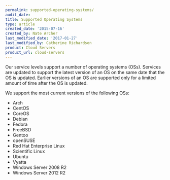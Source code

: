 ```yaml
---
permalink: supported-operating-systems/
audit_date:
title: Supported Operating Systems
type: article
created_date: '2015-07-16'
created_by: Nate Archer
last_modified_date: '2017-01-27'
last_modified_by: Catherine Richardson
product: Cloud Servers
product_url: cloud-servers
---
```


Our service levels support a number of operating systems (OSs). Services
are updated to support the latest version of an OS on the same date that
the OS is updated. Earlier versions of an OS are supported only for a
limited amount of time after the OS is updated.

We support the most current versions of the following OSs:

-   Arch
-   CentOS
-   CoreOS
-   Debian
-   Fedora
-   FreeBSD
-   Gentoo
-   openSUSE
-   Red Hat Enterprise Linux
-   Scientific Linux
-   Ubuntu
-   Vyatta
-   Windows Server 2008 R2
-   Windows Server 2012 R2
